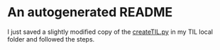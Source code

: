# An autogenerated README   
I just saved a slightly modified copy of the [createTIL.py](https://github.com/BitsPleaseMSI/til/blob/master/createTIL.py) in my TIL local folder and followed the steps.
